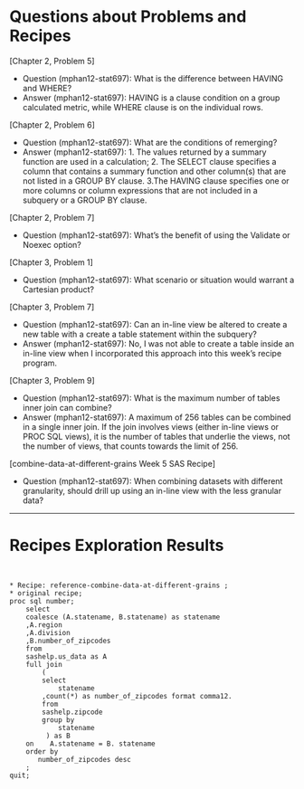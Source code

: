 
# Questions about Problems and Recipes



[Chapter 2, Problem 5]
- Question (mphan12-stat697): What is the difference between HAVING and WHERE?
- Answer (mphan12-stat697): HAVING is a clause condition on a group calculated metric, while WHERE clause is on the individual rows. 



[Chapter 2, Problem 6]
- Question (mphan12-stat697): What are the conditions of remerging?
- Answer (mphan12-stat697): 1. The values returned by a summary function are used in a calculation; 2. The SELECT clause specifies a column that contains a summary function and other column(s) that are not listed in a GROUP BY clause. 3.The HAVING clause specifies one  or more columns or column expressions that are not included in a subquery  or a GROUP BY clause.



[Chapter 2, Problem 7]
- Question (mphan12-stat697): What’s the benefit of using the Validate or Noexec option? 



[Chapter 3, Problem 1]
- Question (mphan12-stat697): What scenario or situation would warrant a Cartesian product?



[Chapter 3, Problem 7]
- Question (mphan12-stat697): Can an in-line view be altered to create a new table with a create a table statement within the subquery? 
- Answer (mphan12-stat697): No, I was not able to create a table inside an in-line view when I incorporated this approach into this week’s recipe program. 



[Chapter 3, Problem 9]
- Question (mphan12-stat697): What is the maximum number of tables inner join can combine?
- Answer (mphan12-stat697): A maximum of 256 tables can be combined in a single inner join. If the join involves views (either in-line views or PROC SQL views), it is the number of tables that underlie the views, not the number of views, that counts towards the limit of 256.



[combine-data-at-different-grains Week 5 SAS Recipe]
* Question (mphan12-stat697): When combining datasets with different granularity, should drill up using an in-line view with the less granular data?


***



# Recipes Exploration Results



```


* Recipe: reference-combine-data-at-different-grains ;
* original recipe;
proc sql number;
    select 
	coalesce (A.statename, B.statename) as statename
	,A.region
	,A.division
	,B.number_of_zipcodes
    from
	sashelp.us_data as A
    full join
        ( 
	    select 
	        statename
		,count(*) as number_of_zipcodes format comma12.
	    from
		sashelp.zipcode
	    group by 
	        statename
         ) as B
    on    A.statename = B. statename
    order by 
       number_of_zipcodes desc
    ;
quit; 



```
